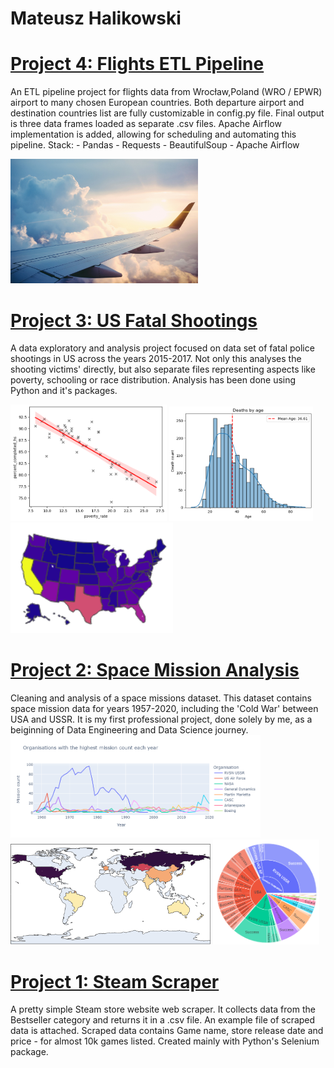 # Mateusz Halikowski

# [Project 4: Flights ETL Pipeline](https://github.com/halikowski/FlightsETL)
  An ETL pipeline project for flights data from Wrocław,Poland (WRO / EPWR) airport to many chosen European countries. Both departure airport and destination countries list are       fully customizable in config.py file. Final output is three data frames loaded as separate .csv files.
  Apache Airflow implementation is added, allowing for scheduling and automating this pipeline.
  Stack:
    - Pandas
    - Requests
    - BeautifulSoup
    - Apache Airflow

  <img src="./images/flight.jpg" width=300>

# [Project 3: US Fatal Shootings](https://nbviewer.org/github/halikowski/US_Shootings_Project/blob/main/US_Fatal_Shootings.ipynb)
  A data exploratory and analysis project focused on data set of fatal police shootings in US across the years 2015-2017. Not only this analyses the shooting victims' directly, but     also separate files representing aspects like poverty, schooling or race distribution. Analysis has been done using Python and it's packages.

  <p float="left">
  <img src="./images/fatal1.png" width=250>
  <img src="./images/fatal2.PNG" width=230>
  <img src="./images/fatal3.PNG" width=260>
  </p>

# [Project 2: Space Mission Analysis](https://nbviewer.org/github/halikowski/Space-Missions-Project/blob/main/Space_Missions_Analysis.ipynb)
  Cleaning and analysis of a space missions dataset. This dataset contains space mission data for years 1957-2020, including the 'Cold War' between USA and USSR. It is my first         professional project, done solely by me, as a beiginning of Data Engineering and Data Science journey.
  <img src="./images/space1.png" width=400>
  <img src="./images/space2.png" width=320>
  <img src="./images/space3.png" width=170>  
  
# [Project 1: Steam Scraper](https://github.com/halikowski/SteamScraper)
  A pretty simple Steam store website web scraper. It collects data from the Bestseller category and returns it in a .csv file. An example file of scraped data is attached. Scraped     data contains Game name, store release date and price - for almost 10k games listed. Created mainly with Python's Selenium package.
